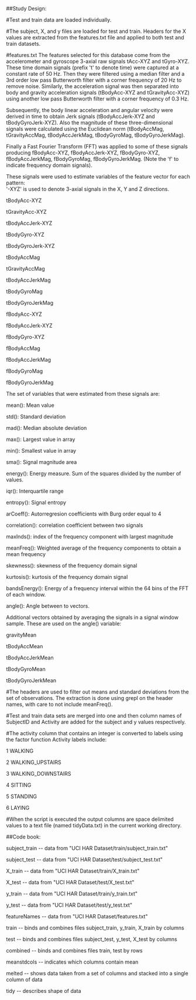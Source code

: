 ##Study Design:

#Test and train data are loaded individually. 

#The subject, X, and y files are loaded for test and train. Headers for the X values are extracted from the features.txt file and applied to both test and train datasets.

#features.txt
The features selected for this database come from the accelerometer and gyroscope 3-axial raw signals tAcc-XYZ and tGyro-XYZ. These time domain signals (prefix 't' to denote time) were captured at a constant rate of 50 Hz. Then they were filtered using a median filter and a 3rd order low pass Butterworth filter with a corner frequency of 20 Hz to remove noise. Similarly, the acceleration signal was then separated into body and gravity acceleration signals (tBodyAcc-XYZ and tGravityAcc-XYZ) using another low pass Butterworth filter with a corner frequency of 0.3 Hz. 

Subsequently, the body linear acceleration and angular velocity were derived in time to obtain Jerk signals (tBodyAccJerk-XYZ and tBodyGyroJerk-XYZ). Also the magnitude of these three-dimensional signals were calculated using the Euclidean norm (tBodyAccMag, tGravityAccMag, tBodyAccJerkMag, tBodyGyroMag, tBodyGyroJerkMag). 

Finally a Fast Fourier Transform (FFT) was applied to some of these signals producing fBodyAcc-XYZ, fBodyAccJerk-XYZ, fBodyGyro-XYZ, fBodyAccJerkMag, fBodyGyroMag, fBodyGyroJerkMag. (Note the 'f' to indicate frequency domain signals). 

These signals were used to estimate variables of the feature vector for each pattern:  
'-XYZ' is used to denote 3-axial signals in the X, Y and Z directions.

<p>tBodyAcc-XYZ</p>
<p>tGravityAcc-XYZ</p>
<p>tBodyAccJerk-XYZ</p>
<p>tBodyGyro-XYZ</p>
<p>tBodyGyroJerk-XYZ</p>
<p>tBodyAccMag</p>
<p>tGravityAccMag</p>
<p>tBodyAccJerkMag</p>
<p>tBodyGyroMag</p>
<p>tBodyGyroJerkMag</p>
<p>fBodyAcc-XYZ</p>
<p>fBodyAccJerk-XYZ</p>
<p>fBodyGyro-XYZ</p>
<p>fBodyAccMag</p>
<p>fBodyAccJerkMag</p>
<p>fBodyGyroMag</p>
<p>fBodyGyroJerkMag</p>

The set of variables that were estimated from these signals are: 

<p>mean(): Mean value</p>
<p>std(): Standard deviation</p>
<p>mad(): Median absolute deviation </p>
<p>max(): Largest value in array</p>
<p>min(): Smallest value in array</p>
<p>sma(): Signal magnitude area</p>
<p>energy(): Energy measure. Sum of the squares divided by the number of values. </p>
<p>iqr(): Interquartile range </p>
<p>entropy(): Signal entropy</p>
<p>arCoeff(): Autorregresion coefficients with Burg order equal to 4</p>
<p>correlation(): correlation coefficient between two signals</p>
<p>maxInds(): index of the frequency component with largest magnitude</p>
<p>meanFreq(): Weighted average of the frequency components to obtain a mean frequency</p>
<p>skewness(): skewness of the frequency domain signal </p>
<p>kurtosis(): kurtosis of the frequency domain signal </p>
<p>bandsEnergy(): Energy of a frequency interval within the 64 bins of the FFT of each window.</p>
<p>angle(): Angle between to vectors.</p>

Additional vectors obtained by averaging the signals in a signal window sample. These are used on the angle() variable:

<p>gravityMean</p>
<p>tBodyAccMean</p>
<p>tBodyAccJerkMean</p>
<p>tBodyGyroMean</p>
<p>tBodyGyroJerkMean</p>

#The headers are used to filter out means and standard deviations from the set of observations. The extraction is done using grepl on the header names, with  care to not include meanFreq().

#Test and train data sets are merged into one and then column names of SubjectID and Activity are added for the subject and y values respectively.

#The activity column that contains an integer is converted to labels using the factor function
Activity labels include: 
<p>1 WALKING</p>
<p>2 WALKING_UPSTAIRS</p>
<p>3 WALKING_DOWNSTAIRS</p>
<p>4 SITTING</p>
<p>5 STANDING</p>
<p>6 LAYING</p>

#When the script is executed the output columns are space delimited values to a text file (named tidyData.txt) in the current working directory.


##Code book:

<p>subject_train -- data from "UCI HAR Dataset/train/subject_train.txt"</p>
<p>subject_test -- data from "UCI HAR Dataset/test/subject_test.txt"</p>
<p>X_train -- data from "UCI HAR Dataset/train/X_train.txt"</p>
<p>X_test -- data from "UCI HAR Dataset/test/X_test.txt"</p>
<p>y_train -- data from "UCI HAR Dataset/train/y_train.txt"</p>
<p>y_test -- data from "UCI HAR Dataset/test/y_test.txt"</p>
<p>featureNames -- data from "UCI HAR Dataset/features.txt"</p>
<p>train -- binds and combines files subject_train, y_train, X_train by columns</p>
<p>test -- binds and combines files subject_test, y_test, X_test by columns</p>
<p>combined -- binds and combines files train, test by rows</p>
<p>meanstdcols -- indicates which columns contain mean</p>
<p>melted -- shows data taken from a set of columns and stacked into a single column of data</p>
<p>tidy -- describes shape of data</p>
